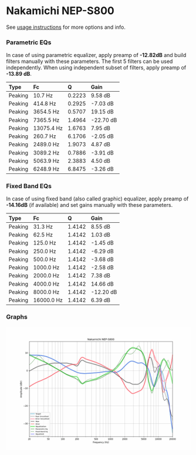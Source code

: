 # Nakamichi NEP-S800
See [usage instructions](https://github.com/jaakkopasanen/AutoEq#usage) for more options and info.

### Parametric EQs
In case of using parametric equalizer, apply preamp of **-12.82dB** and build filters manually
with these parameters. The first 5 filters can be used independently.
When using independent subset of filters, apply preamp of **-13.89 dB**.

| Type    | Fc         |      Q | Gain      |
|:--------|:-----------|:-------|:----------|
| Peaking | 10.7 Hz    | 0.2223 | 9.58 dB   |
| Peaking | 414.8 Hz   | 0.2925 | -7.03 dB  |
| Peaking | 3654.5 Hz  | 0.5707 | 19.15 dB  |
| Peaking | 7365.5 Hz  | 1.4964 | -22.70 dB |
| Peaking | 13075.4 Hz | 1.6763 | 7.95 dB   |
| Peaking | 260.7 Hz   | 6.1706 | -2.05 dB  |
| Peaking | 2489.0 Hz  | 1.9073 | 4.87 dB   |
| Peaking | 3089.2 Hz  | 0.7886 | -3.91 dB  |
| Peaking | 5063.9 Hz  | 2.3883 | 4.50 dB   |
| Peaking | 6248.9 Hz  | 6.8475 | -3.26 dB  |

### Fixed Band EQs
In case of using fixed band (also called graphic) equalizer, apply preamp of **-14.16dB**
(if available) and set gains manually with these parameters.

| Type    | Fc         |      Q | Gain      |
|:--------|:-----------|:-------|:----------|
| Peaking | 31.3 Hz    | 1.4142 | 8.55 dB   |
| Peaking | 62.5 Hz    | 1.4142 | 1.03 dB   |
| Peaking | 125.0 Hz   | 1.4142 | -1.45 dB  |
| Peaking | 250.0 Hz   | 1.4142 | -6.29 dB  |
| Peaking | 500.0 Hz   | 1.4142 | -3.68 dB  |
| Peaking | 1000.0 Hz  | 1.4142 | -2.58 dB  |
| Peaking | 2000.0 Hz  | 1.4142 | 7.38 dB   |
| Peaking | 4000.0 Hz  | 1.4142 | 14.66 dB  |
| Peaking | 8000.0 Hz  | 1.4142 | -12.20 dB |
| Peaking | 16000.0 Hz | 1.4142 | 6.39 dB   |

### Graphs
![](./Nakamichi%20NEP-S800.png)